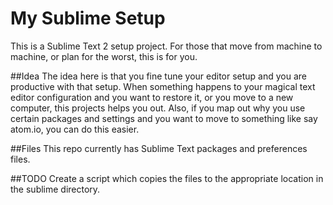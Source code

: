 My Sublime Setup
================
This is a Sublime Text 2 setup project. For those that move from machine to machine, or plan for the worst, this is for you.

##Idea
The idea here is that you fine tune your editor setup and you are productive with that setup. When something happens to your magical text editor configuration and you want to restore it, or you move to a new computer, this projects helps you out. Also, if you map out why you use certain packages and settings and you want to move to something like say atom.io, you can do this easier.

##Files
This repo currently has Sublime Text packages and preferences files.

##TODO
Create a script which copies the files to the appropriate location in the sublime directory.
